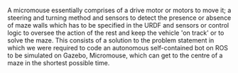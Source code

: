 A micromouse essentially comprises of a drive motor or motors to move it; a steering and turning method and sensors to detect the presence or absence of maze walls which has to be specified in the URDF and sensors or control logic to oversee the action of the rest and keep the vehicle 'on track' or to solve the maze.
This consists of a solution to the problem statement in which we were required to code an autonomous self-contained bot on ROS to be simulated on Gazebo, Micromouse, which can get to the centre of a maze in the shortest possible time.
